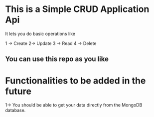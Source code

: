 # This is a Simple CRUD Application Api
It lets you do basic operations like

1 -> Create
2-> Update
3 -> Read
4 -> Delete


## You can use this repo as you like
# Functionalities to be added in the future
  1-> You should be able to get your data directly from the MongoDB database.

  
